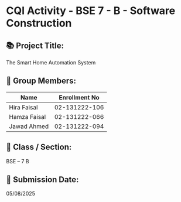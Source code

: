 # CQI Activity - BSE 7 - B - Software Construction

## 📚 Project Title:
The Smart Home Automation System

## 👥 Group Members:
| Name                 | Enrollment No        |
|----------------------|----------------------|
|    Hira Faisal       |   02-131222-106      |
|    Hamza Faisal      |   02-131222-066      |
|    Jawad Ahmed       |   02-131222-094      |

## 🏫 Class / Section:
BSE – 7 B


## 📅 Submission Date:
05/08/2025



